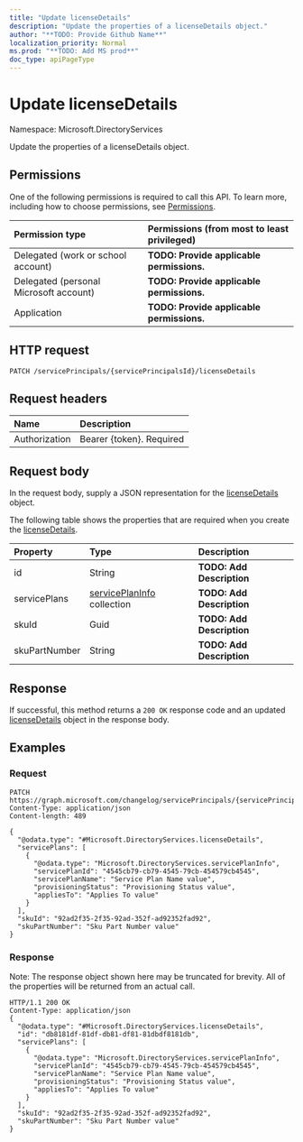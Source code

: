 ```yaml
---
title: "Update licenseDetails"
description: "Update the properties of a licenseDetails object."
author: "**TODO: Provide Github Name**"
localization_priority: Normal
ms.prod: "**TODO: Add MS prod**"
doc_type: apiPageType
---
```


# Update licenseDetails

Namespace: Microsoft.DirectoryServices

Update the properties of a licenseDetails object.

## Permissions
One of the following permissions is required to call this API. To learn more, including how to choose permissions, see [Permissions](/concepts/permissions-reference.md).

|Permission type|Permissions (from most to least privileged)|
|:---|:---|
|Delegated (work or school account)|**TODO: Provide applicable permissions.**|
|Delegated (personal Microsoft account)|**TODO: Provide applicable permissions.**|
|Application|**TODO: Provide applicable permissions.**|

## HTTP request
<!-- {
  "blockType": "ignored"
}
-->
``` http
PATCH /servicePrincipals/{servicePrincipalsId}/licenseDetails
```

## Request headers
|Name|Description|
|:---|:---|
|Authorization|Bearer {token}. Required|

## Request body
In the request body, supply a JSON representation for the [licenseDetails](../resources/microsoft.directoryservices-licensedetails.md) object.

The following table shows the properties that are required when you create the [licenseDetails](../resources/microsoft.directoryservices-licensedetails.md).

|Property|Type|Description|
|:---|:---|:---|
|id|String|**TODO: Add Description**|
|servicePlans|[servicePlanInfo](../resources/microsoft.directoryservices-serviceplaninfo.md) collection|**TODO: Add Description**|
|skuId|Guid|**TODO: Add Description**|
|skuPartNumber|String|**TODO: Add Description**|



## Response
If successful, this method returns a `200 OK` response code and an updated [licenseDetails](../resources/microsoft.directoryservices-licensedetails.md) object in the response body.

## Examples

### Request
<!-- {
  "blockType": "request",
  "name": "update_licensedetails"
}
-->
``` http
PATCH https://graph.microsoft.com/changelog/servicePrincipals/{servicePrincipalsId}/licenseDetails
Content-Type: application/json
Content-length: 489

{
  "@odata.type": "#Microsoft.DirectoryServices.licenseDetails",
  "servicePlans": [
    {
      "@odata.type": "Microsoft.DirectoryServices.servicePlanInfo",
      "servicePlanId": "4545cb79-cb79-4545-79cb-454579cb4545",
      "servicePlanName": "Service Plan Name value",
      "provisioningStatus": "Provisioning Status value",
      "appliesTo": "Applies To value"
    }
  ],
  "skuId": "92ad2f35-2f35-92ad-352f-ad92352fad92",
  "skuPartNumber": "Sku Part Number value"
}
```

### Response
Note: The response object shown here may be truncated for brevity. All of the properties will be returned from an actual call.
<!-- {
  "blockType": "response",
  "truncated": true
}
-->
``` http
HTTP/1.1 200 OK
Content-Type: application/json
{
  "@odata.type": "#Microsoft.DirectoryServices.licenseDetails",
  "id": "db8181df-81df-db81-df81-81dbdf8181db",
  "servicePlans": [
    {
      "@odata.type": "Microsoft.DirectoryServices.servicePlanInfo",
      "servicePlanId": "4545cb79-cb79-4545-79cb-454579cb4545",
      "servicePlanName": "Service Plan Name value",
      "provisioningStatus": "Provisioning Status value",
      "appliesTo": "Applies To value"
    }
  ],
  "skuId": "92ad2f35-2f35-92ad-352f-ad92352fad92",
  "skuPartNumber": "Sku Part Number value"
}
```

